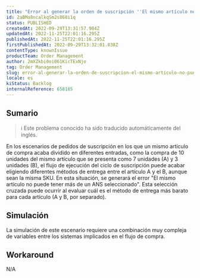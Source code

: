 ```yaml
---
title: "Error al generar la orden de suscripción ''El mismo artículo no puede tener más de un ANS seleccionado'"
id: 2aBMa8ncalkqSm2s868i1q
status: PUBLISHED
createdAt: 2022-09-29T13:31:57.984Z
updatedAt: 2022-11-25T22:01:16.295Z
publishedAt: 2022-11-25T22:01:16.295Z
firstPublishedAt: 2022-09-29T13:32:01.838Z
contentType: knownIssue
productTeam: Order Management
author: 2mXZkbi0oi061KicTExNjo
tag: Order Management
slug: error-al-generar-la-orden-de-suscripcion-el-mismo-articulo-no-puede-tener-mas-de-un-ans-seleccionado
locale: es
kiStatus: Backlog
internalReference: 658185
---
```


## Sumario

>ℹ️ Este problema conocido ha sido traducido automáticamente del inglés.


En los escenarios de pedidos de suscripción en los que un mismo artículo de compra acaba dividido en diferentes entradas, como la compra de 10 unidades del mismo artículo que se presenta como 7 unidades (A) y 3 unidades (B), el flujo de ejecución del ciclo de suscripción puede acabar eligiendo diferentes métodos de entrega entre el artículo A y el B, aunque sean la misma SKU.
En esta situación, se generará el error "El mismo artículo no puede tener más de un ANS seleccionado".
Esta selección cruzada puede ocurrir al evaluar cuál es el método de entrega más barato para cada artículo (A y B, por separado).



## Simulación


La simulación de este escenario requiere una combinación muy compleja de variables entre los sistemas implicados en el flujo de compra.



## Workaround


N/A

